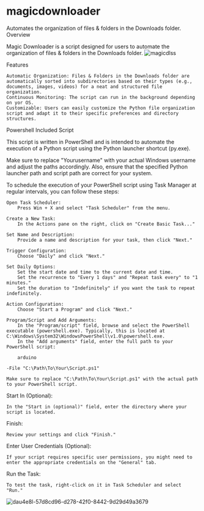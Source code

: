 # magicdownloader
Automates the organization of files & folders in the Downloads folder.
Overview

Magic Downloader is a script designed for users to automate the organization of files & folders in the Downloads folder. 
![magicdlss](https://github.com/denzelmarkeise/magicdownloader/assets/137828085/e0b89a36-a952-4f22-bc3d-2125509c2825)

Features

    Automatic Organization: Files & Folders in the Downloads folder are automatically sorted into subdirectories based on their types (e.g., documents, images, videos) for a neat and structured file organization.
    Continuous Monitoring: The script can run in the background depending on yor OS.
    Customizable: Users can easily customize the Python file organization script and adapt it to their specific preferences and directory structures.


Powershell Included Script

This script is written in PowerShell and is intended to automate the execution of a Python script using the Python launcher shortcut (py.exe). 

Make sure to replace "Yourusername" with your actual Windows username and adjust the paths accordingly. Also, ensure that the specified Python launcher path and script path are correct for your system.


To schedule the execution of your PowerShell script using Task Manager at regular intervals, you can follow these steps:

    Open Task Scheduler:
        Press Win + X and select "Task Scheduler" from the menu.

    Create a New Task:
        In the Actions pane on the right, click on "Create Basic Task..."

    Set Name and Description:
        Provide a name and description for your task, then click "Next."

    Trigger Configuration:
        Choose "Daily" and click "Next."

    Set Daily Options:
        Set the start date and time to the current date and time.
        Set the recurrence to "Every 1 days" and "Repeat task every" to "1 minutes."
        Set the duration to "Indefinitely" if you want the task to repeat indefinitely.

    Action Configuration:
        Choose "Start a Program" and click "Next."

    Program/Script and Add Arguments:
        In the "Program/script" field, browse and select the PowerShell executable (powershell.exe). Typically, this is located at C:\Windows\System32\WindowsPowerShell\v1.0\powershell.exe.
        In the "Add arguments" field, enter the full path to your PowerShell script:

        arduino

    -File "C:\Path\To\Your\Script.ps1"

    Make sure to replace "C:\Path\To\Your\Script.ps1" with the actual path to your PowerShell script.

Start In (Optional):

    In the "Start in (optional)" field, enter the directory where your script is located.

Finish:

    Review your settings and click "Finish."

Enter User Credentials (Optional):

    If your script requires specific user permissions, you might need to enter the appropriate credentials on the "General" tab.

Run the Task:

    To test the task, right-click on it in Task Scheduler and select "Run."

![dau4e8l-57d8cd96-d278-42f0-8442-9d29d49a3679](https://github.com/denzelmarkeise/magicdownloader/assets/137828085/eee316b5-b526-44a9-9407-dbd911473e46)

